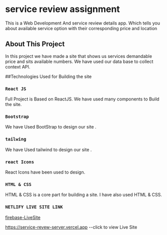 # service review assignment

This is a Web Development And service review details app. Which tells you about available service option with their corresponding price and location

## About This Project

In this project we have made a site that shows us services demandable price and sits available numbers. We have used our data base to collect context API.

##Technologies Used for Building the site

### `React JS`

Full Project is Based on ReactJS. We have used many components to Build the site.

### `Bootstrap`

We have Used BootStrap to design our site .

### `tailwing`

We have Used tailwind to design our site .

### `react Icons`

React Icons have been used to design.

### `HTML & CSS`

HTML & CSS is a core part for building a site. I have also used HTML & CSS.

### `NETLIFY LIVE SITE LINK`

[firebase-LiveSite](https://backend-database-milestone.web.app)

https://service-revew-server.vercel.app
--click to view Live Site

